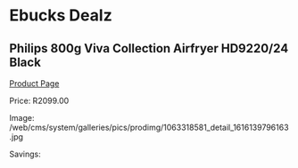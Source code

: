 
# Ebucks Dealz
## Philips 800g Viva Collection Airfryer HD9220/24 Black
[Product Page](https://www.ebucks.com/web/shop/productSelected.do?prodId=1063318581&catId=704983235)

Price: R2099.00

Image: /web/cms/system/galleries/pics/prodimg/1063318581_detail_1616139796163.jpg

Savings: 


	